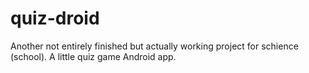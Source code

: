 # quiz-droid
Another not entirely finished but actually working project for schience (school).
A little quiz game Android app.
